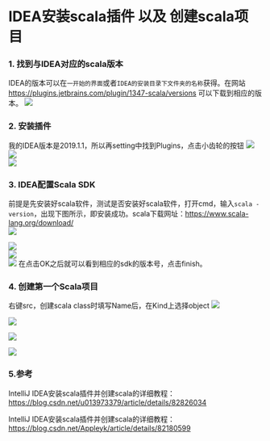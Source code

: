 # IDEA安装scala插件 以及 创建scala项目

### 1. 找到与IDEA对应的scala版本

IDEA的版本可以在`一开始的界面`或者`IDEA的安装目录下文件夹的名称`获得。在网站 https://plugins.jetbrains.com/plugin/1347-scala/versions 可以下载到相应的版本。
![](./pic/idea_scala_install_1.png)  
### 2. 安装插件
我的IDEA版本是2019.1.1，所以再setting中找到Plugins，点击小齿轮的按钮
![](./pic/idea_scala_install_2.png)  
![](./pic/idea_scala_install_3.png)  
![](./pic/idea_scala_install_4.png)  

### 3. IDEA配置Scala SDK
前提是先安装好scala软件，测试是否安装好scala软件，打开cmd，输入`scala -version`，出现下图所示，即安装成功。scala下载网址：https://www.scala-lang.org/download/  
![](./pic/install_scala_5.png)  

![](./pic/first_scala_1.png)  
![](./pic/first_scala_2.png)  
![](./pic/first_scala_3.png)
在点击OK之后就可以看到相应的sdk的版本号，点击finish。  

### 4. 创建第一个Scala项目
右键src，创建scala class时填写Name后，在Kind上选择object
![](./pic/first_scala_4.png)  

![](./pic/first_scala_5.png)  

![](./pic/first_scala_6.png)  

![](./pic/first_scala_7.png)  

### 5.参考
IntelliJ IDEA安装scala插件并创建scala的详细教程：https://blog.csdn.net/u013973379/article/details/82826034  

IntelliJ IDEA安装scala插件并创建scala的详细教程：https://blog.csdn.net/Appleyk/article/details/82180599

